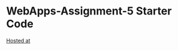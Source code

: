 # WebApps-Assignment-5 Starter Code

[Hosted at](https://44-563-webapps-f21.github.io/webapps-s21-assignment-5-AparnaSundhari/animals.html)
